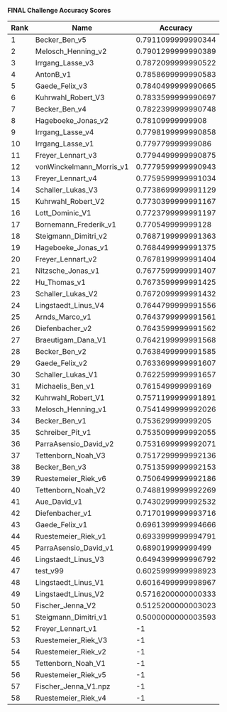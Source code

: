 **FINAL Challenge Accuracy Scores**



|Rank|Name|Accuracy|
|----|-----|---|
|1|Becker_Ben_v5|0.7911099999990344|
|2|Melosch_Henning_v2|0.7901299999990389|
|3|Irrgang_Lasse_v3|0.7872099999990522|
|4|AntonB_v1|0.7858699999990583|
|5|Gaede_Felix_v3|0.7840499999990665|
|6|Kuhrwahl_Robert_V3|0.7833599999990697|
|7|Becker_Ben_v4|0.7822399999990748|
|8|Hageboeke_Jonas_v2|0.78109999999908|
|9|Irrgang_Lasse_v4|0.7798199999990858|
|10|Irrgang_Lasse_v1|0.779779999999086|
|11|Freyer_Lennart_v3|0.7794499999990875|
|12|vonWinckelmann_Morris_v1|0.7779599999990943|
|13|Freyer_Lennart_v4|0.7759599999991034|
|14|Schaller_Lukas_V3|0.7738699999991129|
|15|Kuhrwahl_Robert_V2|0.7730399999991167|
|16|Lott_Dominic_V1|0.7723799999991197|
|17|Bornemann_Frederik_v1|0.770549999999128|
|18|Steigmann_Dimitri_v2|0.7687199999991363|
|19|Hageboeke_Jonas_v1|0.7684499999991375|
|20|Freyer_Lennart_v2|0.7678199999991404|
|21|Nitzsche_Jonas_v1|0.7677599999991407|
|22|Hu_Thomas_v1|0.7673599999991425|
|23|Schaller_Lukas_V2|0.7672099999991432|
|24|Lingstaedt_Linus_V4|0.7644799999991556|
|25|Arnds_Marco_v1|0.7643799999991561|
|26|Diefenbacher_v2|0.7643599999991562|
|27|Braeutigam_Dana_V1|0.7642199999991568|
|28|Becker_Ben_v2|0.7638499999991585|
|29|Gaede_Felix_v2|0.7633699999991607|
|30|Schaller_Lukas_V1|0.7622599999991657|
|31|Michaelis_Ben_v1|0.761549999999169|
|32|Kuhrwahl_Robert_V1|0.7571199999991891|
|33|Melosch_Henning_v1|0.7541499999992026|
|34|Becker_Ben_v1|0.753629999999205|
|35|Schreiber_Pit_v1|0.7535099999992055|
|36|ParraAsensio_David_v2|0.7531699999992071|
|37|Tettenborn_Noah_V3|0.7517299999992136|
|38|Becker_Ben_v3|0.7513599999992153|
|39|Ruestemeier_Riek_v6|0.7506499999992186|
|40|Tettenborn_Noah_V2|0.7488199999992269|
|41|Aue_David_v1|0.7430299999992532|
|42|Diefenbacher_v1|0.7170199999993716|
|43|Gaede_Felix_v1|0.6961399999994666|
|44|Ruestemeier_Riek_v1|0.6933999999994791|
|45|ParraAsensio_David_v1|0.689019999999499|
|46|Lingstaedt_Linus_V3|0.6494399999996792|
|47|test_v99|0.6025999999998923|
|48|Lingstaedt_Linus_V1|0.6016499999998967|
|49|Lingstaedt_Linus_V2|0.5716200000000333|
|50|Fischer_Jenna_V2|0.5125200000003023|
|51|Steigmann_Dimitri_v1|0.5000000000003593|
|52|Freyer_Lennart_v1|-1|
|53|Ruestemeier_Riek_V3|-1|
|54|Ruestemeier_Riek_v2|-1|
|55|Tettenborn_Noah_V1|-1|
|56|Ruestemeier_Riek_v5|-1|
|57|Fischer_Jenna_V1.npz|-1|
|58|Ruestemeier_Riek_v4|-1|
